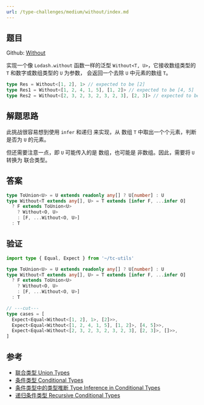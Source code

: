```yaml
---
url: /type-challenges/medium/without/index.md
---
```

## 题目

Github: [Without](https://github.com/type-challenges/type-challenges/blob/main/questions/05117-medium-without/)

实现一个像 `Lodash.without` 函数一样的泛型 `Without<T, U>`，它接收数组类型的 `T` 和数字或数组类型的 `U` 为参数，
会返回一个去除 `U` 中元素的数组 `T`。

```ts
type Res = Without<[1, 2], 1> // expected to be [2]
type Res1 = Without<[1, 2, 4, 1, 5], [1, 2]> // expected to be [4, 5]
type Res2 = Without<[2, 3, 2, 3, 2, 3, 2, 3], [2, 3]> // expected to be []
```

## 解题思路

此挑战很容易想到使用 `infer` 和递归 来实现，从 数组 `T` 中取出一个个元素，判断是否为 `U` 的元素。

但还需要注意一点，即 `U` 可能传入的是 数组，也可能是 非数组。因此，需要将 `U` 转换为 联合类型。

## 答案

```ts
type ToUnion<U> = U extends readonly any[] ? U[number] : U
type Without<T extends any[], U> = T extends [infer F, ...infer O]
  ? F extends ToUnion<U>
    ? Without<O, U>
    : [F, ...Without<O, U>]
  : T
```

## 验证

```ts twoslash
import type { Equal, Expect } from '~/tc-utils'

type ToUnion<U> = U extends readonly any[] ? U[number] : U
type Without<T extends any[], U> = T extends [infer F, ...infer O]
  ? F extends ToUnion<U>
    ? Without<O, U>
    : [F, ...Without<O, U>]
  : T

// ---cut---
type cases = [
  Expect<Equal<Without<[1, 2], 1>, [2]>>,
  Expect<Equal<Without<[1, 2, 4, 1, 5], [1, 2]>, [4, 5]>>,
  Expect<Equal<Without<[2, 3, 2, 3, 2, 3, 2, 3], [2, 3]>, []>>,
]
```

## 参考

* [联合类型 Union Types](https://www.typescriptlang.org/docs/handbook/2/everyday-types.html#union-types)
* [条件类型 Conditional Types](https://www.typescriptlang.org/docs/handbook/2/conditional-types.html)
* [条件类型中的类型推断 Type Inference in Conditional Types](https://www.typescriptlang.org/docs/handbook/2/conditional-types.html#inferring-within-conditional-types)
* [递归条件类型 Recursive Conditional Types](https://www.typescriptlang.org/docs/handbook/release-notes/typescript-4-1.html#recursive-conditional-types)
